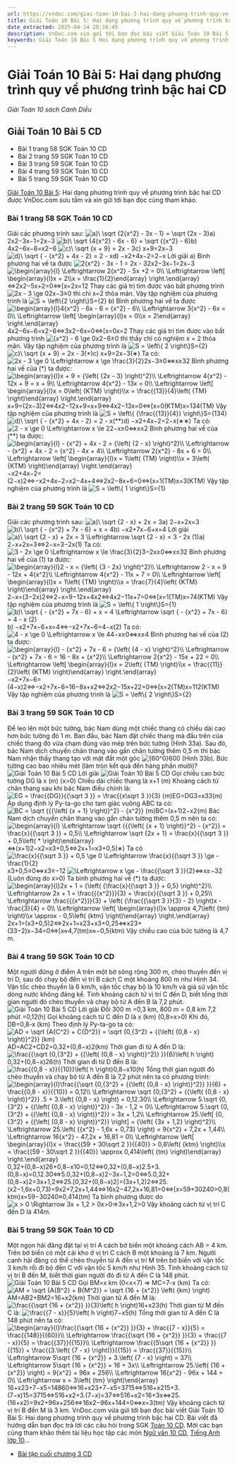 ```yaml
---
url: https://vndoc.com/giai-toan-10-bai-5-hai-dang-phuong-trinh-quy-ve-phuong-trinh-bac-hai-cd-275659
title: Giải Toán 10 Bài 5: Hai dạng phương trình quy về phương trình bậc hai CD - Giải Toán 10 sách Cánh Diều - VnDoc.com
date_extracted: 2025-04-14 20:16:45
description: VnDoc.com xin gửi tới bạn đọc bài viết Giải Toán 10 Bài 5: Hai dạng phương trình quy về phương trình bậc hai CD. Mời các bạn cùng tham khảo chi tiết.
keywords: Giải Toán 10 Bài 5 Hai dạng phương trình quy về phương trình bậc hai CD,Giải Toán 10 Bài 5,Hai dạng phương trình quy về phương trình bậc hai,giải toán 10,toán 10 bài 5,toán 10,toán lớp 10,toán 10 CD,giải SGK Toán 10
---
```


# Giải Toán 10 Bài 5: Hai dạng phương trình quy về phương trình bậc hai CD
 _Giải Toán 10 sách Cánh Diều_
## Giải Toán 10 Bài 5 CD
  * Bài 1 trang 58 SGK Toán 10 CD
  * Bài 2 trang 59 SGK Toán 10 CD
  * Bài 3 trang 59 SGK Toán 10 CD
  * Bài 4 trang 59 SGK Toán 10 CD
  * Bài 5 trang 59 SGK Toán 10 CD

[Giải Toán 10 Bài 5](<https://vndoc.com/giai-toan-10-bai-5-hai-dang-phuong-trinh-quy-ve-phuong-trinh-bac-hai-cd-275659>): Hai dạng phương trình quy về phương trình bậc hai CD được VnDoc.com sưu tầm và xin gửi tới bạn đọc cùng tham khảo.
### Bài 1 trang 58 SGK Toán 10 CD
Giải các phương trình sau:
![a\)\\ \\sqrt {2{x^2} - 3x - 1} = \\sqrt {2x - 3}](https://i.vdoc.vn/data/image/blank.png)a\) 2x2−3x−1=2x−3
![b\)\\ \\sqrt {4{x^2} - 6x - 6} = \\sqrt {{x^2} - 6}](https://i.vdoc.vn/data/image/blank.png)b\) 4x2−6x−6=x2−6
![c\)\\ \\sqrt {x + 9} = 2x - 3](https://i.vdoc.vn/data/image/blank.png)c\) x+9=2x−3
![d\)\\ \\sqrt { - {x^2} + 4x - 2} = 2 - x](https://i.vdoc.vn/data/image/blank.png)d\) −x2+4x−2=2−x
Lời giải
a\) Bình phương hai vế ta được
![2{x^2} - 3x - 1 = 2x - 3](https://i.vdoc.vn/data/image/blank.png)2x2−3x−1=2x−3
![\\begin{array}{l} \\Leftrightarrow 2{x^2} - 5x +2 = 0\\\\ \\Leftrightarrow \\left\[ \\begin{array}{l}x = 2\\\\x = \\frac{1}{2}\\end{array} \\right.\\end{array}](https://i.vdoc.vn/data/image/blank.png)⇔2x2−5x+2=0⇔\[x=2x=12
Thay các giá trị tìm được vào bất phương trình ![2x - 3 \\ge 0](https://i.vdoc.vn/data/image/blank.png)2x−3≥0 thì chỉ x=2 thỏa mãn.
Vậy tập nghiệm của phương trình là ![S = \\left\\{2 \\right\\}](https://i.vdoc.vn/data/image/blank.png)S=\{2\}
b\) Bình phương hai vế ta được
![\\begin{array}{l}4{x^2} - 6x - 6 = {x^2} - 6\\\\ \\Leftrightarrow 3{x^2} - 6x = 0\\\\ \\Leftrightarrow \\left\[ \\begin{array}{l}x = 0\\\\x = 2\\end{array} \\right.\\end{array}](https://i.vdoc.vn/data/image/blank.png)4x2−6x−6=x2−6⇔3x2−6x=0⇔\[x=0x=2
Thay các giá trị tìm được vào bất phương trình ![{x^2} - 6 \\ge 0](https://i.vdoc.vn/data/image/blank.png)x2−6≥0 thì thấy chỉ có nghiệm x = 2 thỏa mãn.
Vậy tập nghiệm của phương trình là ![S = \\left\\{ 2 \\right\\}](https://i.vdoc.vn/data/image/blank.png)S=\{2\}
![c\)\\ \\sqrt {x + 9} = 2x - 3\(*\)](https://i.vdoc.vn/data/image/blank.png)c\) x+9=2x−3\(∗\)
Ta có: ![2x - 3 \\ge 0 \\Leftrightarrow x \\ge \\frac{3}{2}](https://i.vdoc.vn/data/image/blank.png)2x−3≥0⇔x≥32
Bình phương hai vế của \(\*\) ta được:
![\\begin{array}{l}x + 9 = {\\left\( {2x - 3} \\right\)^2}\\\\ \\Leftrightarrow 4{x^2} - 12x + 9 = x + 9\\\\ \\Leftrightarrow 4{x^2} - 13x = 0\\\\ \\Leftrightarrow \\left\[ \\begin{array}{l}x = 0\\left\( {KTM} \\right\)\\\\x = \\frac{{13}}{4}\\left\( {TM} \\right\)\\end{array} \\right.\\end{array}](https://i.vdoc.vn/data/image/blank.png)x+9=\(2x−3\)2⇔4x2−12x+9=x+9⇔4x2−13x=0⇔\[x=0\(KTM\)x=134\(TM\)
Vậy tập nghiệm của phương trình là ![S = \\left\\{ {\\frac{{13}}{4}} \\right\\}](https://i.vdoc.vn/data/image/blank.png)S=\{134\}
![d\)\\ \\sqrt { - {x^2} + 4x - 2} = 2 - x\(**\)](https://i.vdoc.vn/data/image/blank.png)d\) −x2+4x−2=2−x\(∗∗\)
Ta có: ![2 - x \\ge 0 \\Leftrightarrow x \\le 2](https://i.vdoc.vn/data/image/blank.png)2−x≥0⇔x≤2
Bình phương hai vế của \(\*\*\) ta được:
![\\begin{array}{l} - {x^2} + 4x - 2 = {\\left\( {2 - x} \\right\)^2}\\\\ \\Leftrightarrow - {x^2} + 4x - 2 = {x^2} - 4x + 4\\\\ \\Leftrightarrow 2{x^2} - 8x + 6 = 0\\\\ \\Leftrightarrow \\left\[ \\begin{array}{l}x = 1\\left\( {TM} \\right\)\\\\x = 3\\left\( {KTM} \\right\)\\end{array} \\right.\\end{array}](https://i.vdoc.vn/data/image/blank.png)−x2+4x−2=\(2−x\)2⇔−x2+4x−2=x2−4x+4⇔2x2−8x+6=0⇔\[x=1\(TM\)x=3\(KTM\)
Vậy tập nghiệm của phương trình là ![S = \\left\\{ 1 \\right\\}](https://i.vdoc.vn/data/image/blank.png)S=\{1\}
### Bài 2 trang 59 SGK Toán 10 CD
Giải các phương trình sau:
![a\)\\ \\sqrt {2 - x} + 2x = 3](https://i.vdoc.vn/data/image/blank.png)a\) 2−x+2x=3
![b\)\\ \\sqrt { - {x^2} + 7x - 6} + x = 4](https://i.vdoc.vn/data/image/blank.png)b\) −x2+7x−6+x=4
Lời giải
![a\)\\ \\sqrt {2 - x} + 2x = 3 \\Leftrightarrow \\sqrt {2 - x} = 3 - 2x \(1\)](https://i.vdoc.vn/data/image/blank.png)a\) 2−x+2x=3⇔2−x=3−2x\(1\)
Ta có: ![3 - 2x \\ge 0 \\Leftrightarrow x \\le \\frac{3}{2}](https://i.vdoc.vn/data/image/blank.png)3−2x≥0⇔x≤32
Bình phương hai vế của \(1\) ta được:
![\\begin{array}{l}2 - x = {\\left\( {3 - 2x} \\right\)^2}\\\\ \\Leftrightarrow 2 - x = 9 - 12x + 4{x^2}\\\\ \\Leftrightarrow 4{x^2} - 11x + 7 = 0\\\\ \\Leftrightarrow \\left\[ \\begin{array}{l}x = 1\\left\( {TM} \\right\)\\\\x = \\frac{7}{4}\\left\( {KTM} \\right\)\\end{array} \\right.\\end{array}](https://i.vdoc.vn/data/image/blank.png)2−x=\(3−2x\)2⇔2−x=9−12x+4x2⇔4x2−11x+7=0⇔\[x=1\(TM\)x=74\(KTM\)
Vậy tập nghiệm của phương trình là ![S = \\left\\{ 1 \\right\\}](https://i.vdoc.vn/data/image/blank.png)S=\{1\}
![b\)\\ \\sqrt { - {x^2} + 7x - 6} + x = 4 \\Leftrightarrow \\sqrt { - {x^2} + 7x - 6} = 4 - x \(2\)](https://i.vdoc.vn/data/image/blank.png)b\) −x2+7x−6+x=4⇔−x2+7x−6=4−x\(2\)
Ta có: ![4 - x \\ge 0 \\Leftrightarrow x \\le 4](https://i.vdoc.vn/data/image/blank.png)4−x≥0⇔x≤4
Bình phương hai vế của \(2\) ta được:
![\\begin{array}{l} - {x^2} + 7x - 6 = {\\left\( {4 - x} \\right\)^2}\\\\ \\Leftrightarrow - {x^2} + 7x - 6 = 16 - 8x + {x^2}\\\\ \\Leftrightarrow 2{x^2} - 15x + 22 = 0\\\\ \\Leftrightarrow \\left\[ \\begin{array}{l}x = 2\\left\( {TM} \\right\)\\\\x = \\frac{{11}}{2}\\left\( {KTM} \\right\)\\end{array} \\right.\\end{array}](https://i.vdoc.vn/data/image/blank.png)−x2+7x−6=\(4−x\)2⇔−x2+7x−6=16−8x+x2⇔2x2−15x+22=0⇔\[x=2\(TM\)x=112\(KTM\)
Vậy tập nghiệm của phương trình là ![S = \\left\\{ 2 \\right\\}](https://i.vdoc.vn/data/image/blank.png)S=\{2\}
### Bài 3 trang 59 SGK Toán 10 CD
Để leo lên một bức tường, bác Nam dùng một chiếc thang có chiều dài cao hơn bức tường đó 1 m. Ban đầu, bác Nam đặt chiếc thang mà đầu trên của chiếc thang đó vừa chạm đúng vào mép trên bức tường \(Hình 33a\). Sau đó, bác Nam dịch chuyển chân thang vào gần chân tường thêm 0,5 m thì bác Nam nhận thấy thang tạo với mặt đất một góc ![{60^0}](https://i.vdoc.vn/data/image/blank.png)600 \(Hình 33b\). Bức tường cao bao nhiêu mét \(làm tròn kết quả đến hàng phần mười\)?
![Giải Toán 10 Bài 5 CD](https://i.vdoc.vn/data/image/2022/09/15/giai-toan-10-bai-5-chuong-3-cd-1.jpg)
Lời giải
![Giải Toán 10 Bài 5 CD](https://i.vdoc.vn/data/image/2022/09/15/giai-toan-10-bai-5-chuong-3-cd-2.jpg)
Gọi chiều cao bức tường DG là x \(m\) \(x>0\)
Chiều dài chiếc thang là x+1 \(m\)
Khoảng cách từ chân thang sau khi bác Nam điều chỉnh là: ![EG = \\frac{{DG}}{{\\sqrt 3 }} = \\frac{{x\\sqrt 3 }}{3} \(m\)](https://i.vdoc.vn/data/image/blank.png)EG=DG3=x33\(m\)
Áp dụng định lý Py-ta-go cho tam giác vuông ABC ta có:
![BC = \\sqrt {{{\\left\( {x + 1} \\right\)}^2} - {x^2}} \(m\)](https://i.vdoc.vn/data/image/blank.png)BC=\(x+1\)2−x2\(m\)
Bác Nam dịch chuyển chân thang vào gần chân tường thêm 0,5 m nên ta có:
![\\begin{array}{l} \\Leftrightarrow \\sqrt {{{\\left\( {x + 1} \\right\)}^2} - {x^2}} = \\frac{x}{{\\sqrt 3 }} + 0,5\\\\ \\Leftrightarrow \\sqrt {2x + 1} = \\frac{x}{{\\sqrt 3 }} + 0,5\\left\( * \\right\)\\end{array}](https://i.vdoc.vn/data/image/blank.png)⇔\(x+1\)2−x2=x3+0,5⇔2x+1=x3+0,5\(∗\)
Ta có ![\\frac{x}{{\\sqrt 3 }} + 0,5 \\ge 0 \\Leftrightarrow \\frac{x}{{\\sqrt 3 }} \\ge - \\frac{1}{2}](https://i.vdoc.vn/data/image/blank.png)x3+0,5≥0⇔x3≥−12 ![\\Leftrightarrow x \\ge - \\frac{{\\sqrt 3 }}{2}](https://i.vdoc.vn/data/image/blank.png)⇔x≥−32 \(Luôn đúng do x>0\)
Ta bình phương hai vế \(\*\) ta được:
![\\begin{array}{l}2x + 1 = {\\left\( {\\frac{x}{{\\sqrt 3 }} + 0,5} \\right\)^2}\\\\ \\Leftrightarrow 2x + 1 = \\frac{{{x^2}}}{3} + \\frac{x}{{\\sqrt 3 }} + 0,25\\\\ \\Leftrightarrow \\frac{{{x^2}}}{3} + \\left\( {\\frac{{\\sqrt 3 }}{3} - 2} \\right\)x - \\frac{3}{4} = 0\\\\ \\Leftrightarrow \\left\[ \\begin{array}{l}x \\approx 4,7\\left\( {tm} \\right\)\\\\x \\approx - 0,5\\left\( {ktm} \\right\)\\end{array} \\right.\\end{array}](https://i.vdoc.vn/data/image/blank.png)2x+1=\(x3+0,5\)2⇔2x+1=x23+x3+0,25⇔x23+\(33−2\)x−34=0⇔\[x≈4,7\(tm\)x≈−0,5\(ktm\)
Vậy chiều cao của bức tường là 4,7 m.
### Bài 4 trang 59 SGK Toán 10 CD
Một người đứng ở điểm A trên một bờ sông rộng 300 m, chèo thuyền đến vị trí D, sau đó chạy bộ đến vị trí B cách C một khoảng 800 m như Hình 34. Vận tốc chèo thuyền là 6 km/h, vận tốc chạy bộ là 10 km/h và giả sử vận tốc dòng nước không đáng kể. Tính khoảng cách từ vị trí C đến D, biết tổng thời gian người đó chèo thuyền và chạy bộ từ A đến B là 7,2 phút.
![Giải Toán 10 Bài 5 CD](https://i.vdoc.vn/data/image/2022/09/15/giai-toan-10-bai-5-chuong-3-cd-3.jpg)
Lời giải
Đổi 300 m =0,3 km, 800 m = 0,8 km
7,2 phút =0,12\(h\)
Gọi khoảng cách từ C đến D là x \(km\) \(0,8>x>0\)
Khi đó, DB=0,8-x \(km\)
Theo định lý Py-ta-go ta có: ![AD = \\sqrt {A{C^2} + C{D^2}} = \\sqrt {0,{3^2} + {{\\left\( {0,8 - x} \\right\)}^2}} \(km\)](https://i.vdoc.vn/data/image/blank.png)AD=AC2+CD2=0,32+\(0,8−x\)2\(km\)
Thời gian đi từ A đến D là: ![\\frac{{\\sqrt {0,{3^2} + {{\\left\( {0,8 - x} \\right\)}^2}} }}{6}\\left\( h \\right\)](https://i.vdoc.vn/data/image/blank.png)0,32+\(0,8−x\)26\(h\)
Thời gian đi từ D đến B là: ![\\frac{{0,8 - x}}{{10}}\\left\( h \\right\)](https://i.vdoc.vn/data/image/blank.png)0,8−x10\(h\)
Tổng thời gian người đó chèo thuyền và chạy bộ từ A đến B là 7,2 phút nên ta có phương trình:
![\\begin{array}{l}\\frac{{\\sqrt {0,{3^2} + {{\\left\( {0,8 - x} \\right\)}^2}} }}{6} + \\frac{{0,8 - x}}{{10}} = 0,12\\\\ \\Leftrightarrow \\sqrt {0,{3^2} + {{\\left\( {0,8 - x} \\right\)}^2}} .5 + 3.\\left\( {0,8 - x} \\right\) = 0,12.30\\\\ \\Leftrightarrow 5.\\sqrt {0,{3^2} + {{\\left\( {0,8 - x} \\right\)}^2}} - 3x - 1,2 = 0\\\\ \\Leftrightarrow 5.\\sqrt {0,{3^2} + {{\\left\( {0,8 - x} \\right\)}^2}} = 3x + 1,2\\\\ \\Leftrightarrow 25.\\left\[ {0,{3^2} + {{\\left\( {0,8 - x} \\right\)}^2}} \\right\] = {\\left\( {3x + 1,2} \\right\)^2}\\\\ \\Leftrightarrow 25.\\left\( {{x^2} - 1,6x + 0,73} \\right\) = 9{x^2} + 7,2x + 1,44\\\\ \\Leftrightarrow 16{x^2} - 47,2x + 16,81 = 0\\\\ \\Leftrightarrow \\left\[ \\begin{array}{l}x = \\frac{{59 + 30\\sqrt 2 }}{{40}} > 0,8\\left\( {ktm} \\right\)\\\\x = \\frac{{59 - 30\\sqrt 2 }}{{40}} \\approx 0,414\\left\( {tm} \\right\)\\end{array} \\right.\\end{array}](https://i.vdoc.vn/data/image/blank.png)0,32+\(0,8−x\)26+0,8−x10=0,12⇔0,32+\(0,8−x\)2.5+3.\(0,8−x\)=0,12.30⇔5.0,32+\(0,8−x\)2−3x−1,2=0⇔5.0,32+\(0,8−x\)2=3x+1,2⇔25.\[0,32+\(0,8−x\)2\]=\(3x+1,2\)2⇔25.\(x2−1,6x+0,73\)=9x2+7,2x+1,44⇔16x2−47,2x+16,81=0⇔\[x=59+30240>0,8\(ktm\)x=59−30240≈0,414\(tm\)
Ta bình phương được do ![x > 0 \\Rightarrow 3x + 1,2 > 0](https://i.vdoc.vn/data/image/blank.png)x>0⇒3x+1,2>0
Vậy khoảng cách từ vị trí C đến D là 414m.
### Bài 5 trang 59 SGK Toán 10 CD
Một ngọn hải đăng đặt tại vị trí A cách bờ biển một khoảng cách AB = 4 km. Trên bờ biển có một cái kho ở vị trí C cách B một khoảng là 7 km. Người canh hải đăng có thể chèo thuyền từ A đến vị trí M trên bờ biển với vận tốc 3 km/h rồi đi bộ đến C với vận tốc 5 km/h như Hình 35. Tính khoảng cách từ vị trí B đến M, biết thời gian người đó đi từ A đến C là 148 phút.
![Giải Toán 10 Bài 5 CD](https://i.vdoc.vn/data/image/2022/09/15/giai-toan-10-bai-5-chuong-3-cd-4.jpg)
Gọi BM=x km \(0<x<7\)
=> MC=7-x \(km\)
Ta có: ![AM = \\sqrt {A{B^2} + B{M^2}} = \\sqrt {16 + {x^2}} \\left\( {km} \\right\)](https://i.vdoc.vn/data/image/blank.png)AM=AB2+BM2=16+x2\(km\)
Thời gian từ A đến M là: ![\\frac{{\\sqrt {16 + {x^2}} }}{3}\\left\( h \\right\)](https://i.vdoc.vn/data/image/blank.png)16+x23\(h\)
Thời gian từ M đến C là: ![\\frac{{7 - x}}{5}\\left\( h \\right\)](https://i.vdoc.vn/data/image/blank.png)7−x5\(h\)
Tổng thời gian từ A đến C là 148 phút nên ta có:
![\\begin{array}{l}\\frac{{\\sqrt {16 + {x^2}} }}{3} + \\frac{{7 - x}}{5} = \\frac{{148}}{{60}}\\\\ \\Leftrightarrow \\frac{{\\sqrt {16 + {x^2}} }}{3} + \\frac{{7 - x}}{5} = \\frac{{37}}{{15}}\\\\ \\Leftrightarrow \\frac{{5\\sqrt {16 + {x^2}} }}{{15}} + \\frac{{3.\\left\( {7 - x} \\right\)}}{{15}} = \\frac{{37}}{{15}}\\\\ \\Leftrightarrow 5\\sqrt {16 + {x^2}} + 3.\\left\( {7 - x} \\right\) = 37\\\\ \\Leftrightarrow 5\\sqrt {16 + {x^2}} = 16 + 3x\\\\ \\Leftrightarrow 25.\\left\( {16 + {x^2}} \\right\) = 9{x^2} + 96x + 256\\\\ \\Leftrightarrow 16{x^2} - 96x + 144 = 0\\\\ \\Leftrightarrow x = 3\\left\( {tm} \\right\)\\end{array}](https://i.vdoc.vn/data/image/blank.png)16+x23+7−x5=14860⇔16+x23+7−x5=3715⇔516+x215+3.\(7−x\)15=3715⇔516+x2+3.\(7−x\)=37⇔516+x2=16+3x⇔25.\(16+x2\)=9x2+96x+256⇔16x2−96x+144=0⇔x=3\(tm\)
Vậy khoảng cách từ vị trí B đến M là 3 km.
VnDoc.com vừa gửi tới bạn đọc bài viết Giải Toán 10 Bài 5: Hai dạng phương trình quy về phương trình bậc hai CD. Bài viết đã hướng dẫn bạn đọc trả lời các câu hỏi trong SGK [Toán 10 CD](<https://vndoc.com/toan-10-canh-dieu-tap1>). Mời các bạn cùng tham khảo thêm tài liệu học tập các môn [Ngữ văn 10 CD](<https://vndoc.com/ngu-van-10-canh-dieu-tap1>), [Tiếng Anh lớp 10](<https://vndoc.com/tieng-anh-10-friends-global>)...
  * [Bài tập cuối chương 3 CD](<https://vndoc.com/bai-tap-cuoi-chuong-3-cd-275661>)

